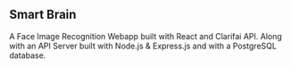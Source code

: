 ## Smart Brain

A Face Image Recognition Webapp built with React and Clarifai API.
Along with an API Server built with Node.js & Express.js and with a PostgreSQL database.
